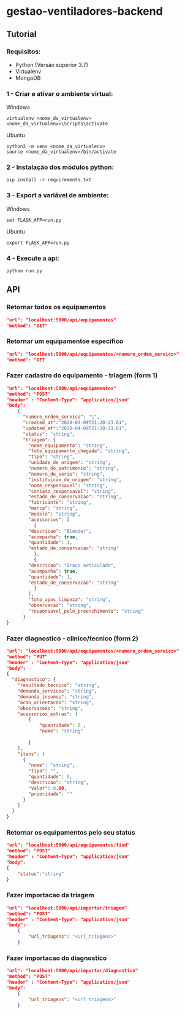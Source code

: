 # gestao-ventiladores-backend


## Tutorial
### Requisitos:
- Python (Versão superior 3.7)
- Virtualenv
- MongoDB

### 1 - Criar e ativar o ambiente virtual:
Windows
```
virtualenv <nome_da_virtualenv>
<nome_da_virtualenv>\Scripts\activate
```

Ubuntu
```
python3 -m venv <nome_da_virtualenv>
source <nome_da_virtualenv>/bin/activate
```

### 2 - Instalação dos módulos python:
```
pip install -r requirements.txt
```

### 3 - Export a variável de ambiente:
Windows
```
set FLASK_APP=run.py
```
Ubuntu
```
export FLASK_APP=run.py
```
### 4 - Execute a api:
```
python run.py
```

## API

### Retornar todos os equipamentos
```json
"url": "localhost:5000/api/equipamentos"
"method": "GET"
```

### Retornar um equipamentoe específico
```json
"url": "localhost:5000/api/equipamentos/<numero_ordem_servico>"
"method": "GET
```

### Fazer cadastro do equipamento - triagem (form 1)
```json
"url": "localhost:5000/api/equipamentos"
"method": "POST"
"header" : "Content-Type": "application/json"
"body": 
	{
	  "numero_ordem_servico": "1",
	  "created_at":"2020-04-09T21:20:23.61",
	  "updated_at":"2020-04-09T21:20:23.61",
	  "status": "string",
	  "triagem": {
	    "nome_equipamento": "string",
	    "foto_equipamento_chegada": "string",
	    "tipo": "string",
	    "unidade_de_origem": "string",
	    "numero_do_patrimonio": "string",
	    "numero_de_serie": "string",
	    "instituicao_de_origem": "string",
	    "nome_responsavel": "string",
	    "contato_responsavel": "string",
	    "estado_de_conservacao": "string",
	    "fabricante": "string",
	    "marca": "string",
	    "modelo": "string",
	    "acessorios": [
	      {
		"descricao": "Blender",
		"acompanha": true,
		"quantidade": 1,
		"estado_de_conservacao": "string"
	      },
	      {
		"descricao": "Braço articulado",
		"acompanha": true,
		"quantidade": 1,
		"estado_de_conservacao": "string"
	      }
		],
	    "foto_apos_limpeza": "string",
	    "observacao": "string",
	    "responsavel_pelo_preenchimento": "string"
	  }
}
```

### Fazer diagnostico - clinico/tecnico (form 2)
```json
"url": "localhost:5000/api/equipamentos/<numero_ordem_servico>"
"method": "PUT"
"header" : "Content-Type": "application/json"
"body": 
{
  "diagnostico": {
    "resultado_tecnico": "string",
    "demanda_servicos": "string",
    "demanda_insumos": "string",
    "acao_orientacao": "string",
    "observacoes": "string",
    "acessorios_extras": [
    	{
    		"quantidade": 0 ,
    		"nome": "string"
    		
    	}
    ],
    "itens": [
      {
        "nome": "string",
        "tipo": "",
        "quantidade": 0,
        "descricao": "string",
        "valor": 0.00,
        "prioridade": ""
      }
    ]
  }
}

```

### Retornar os equipamentos pelo seu status
```json
"url": "localhost:5000/api/equipamentos/find"
"method": "POST"
"header" : "Content-Type": "application/json"
"body": 
{
	"status":"string"
}

```

### Fazer importacao da triagem
```json
"url": "localhost:5000/api/importar/triagem"
"method": "POST"
"header" : "Content-Type": "application/json"
"body": 
	{
	    "url_triagens": "<url_triagens>"
	}
```

### Fazer importacao do diagnostico
```json
"url": "localhost:5000/api/importar/diagnostico"
"method": "POST"
"header" : "Content-Type": "application/json"
"body": 
	{
	    "url_triagens": "<url_triagens>"
	}
```
